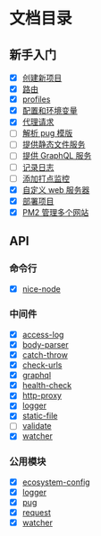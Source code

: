 # 文档目录
## 新手入门
- [x] [创建新项目](./get-started/create.md)
- [x] [路由](./get-started/router.md)
- [x] [profiles](./get-started/profiles.md)
- [x] [配置和环境变量](./get-started/configuration.md)
- [x] [代理请求](./get-started/http-proxy.md)
- [ ] [解析 pug 模版](./get-started/template.md)
- [ ] [提供静态文件服务](./get-started/static.md)
- [ ] [提供 GraphQL 服务](./get-started/graphql.md)
- [ ] [记录日志](./get-started/logger.md)
- [ ] [添加打点监控](./get-started/watcher.md)
- [x] [自定义 web 服务器](./get-started/custom.md)
- [x] [部署项目](./get-started/deploy.md)
- [x] [PM2 管理多个网站](./other/pm2.md)

## API
### 命令行
- [x] [nice-node](./api/bin/nice-node.md)
### 中间件
- [x] [access-log](./api/middleware/access-log.md)
- [x] [body-parser](./api/middleware/body-parser.md)
- [x] [catch-throw](./api/middleware/catch-throw.md)
- [x] [check-urls](./api/middleware/check-urls.md)
- [x] [graphql](./api/middleware/graphql.md)
- [x] [health-check](./api/middleware/health-check.md)
- [x] [http-proxy](./api/middleware/http-proxy.md)
- [x] [logger](./api/middleware/logger.md)
- [x] [static-file](./api/middleware/static-file.md)
- [ ] [validate](./api/middleware/validate.md)
- [x] [watcher](./api/middleware/watcher.md)
### 公用模块
- [x] [ecosystem-config](./api/util/ecosystem-config.md)
- [x] [logger](./api/util/logger.md)
- [x] [pug](./api/util/pug.md)
- [x] [request](./api/util/request.md)
- [x] [watcher](./api/util/watcher.md)
